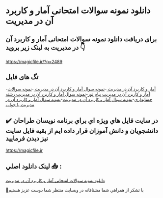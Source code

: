 # دانلود نمونه سوالات امتحانی آمار و کاربرد آن در مدیریت

## برای دریافت دانلود نمونه سوالات امتحانی آمار و کاربرد آن در مدیریت به لینک زیر بروید 👇

https://magicfile.ir/?p=2489

## تگ های فایل

-[آمار و کاربرد آن در مديريت ](https://magicfile.ir/product/%d9%86%d9%85%d9%88%d9%86%d9%87-%d8%b3%d9%88%d8%a7%d9%84%d8%a7%d8%aa-%d8%a7%d9%85%d8%aa%d8%ad%d8%a7%d9%86%d9%8a-%d8%a2%d9%85%d8%a7%d8%b1-%d9%88-%da%a9%d8%a7%d8%b1%d8%a8%d8%b1%d8%af-%d8%a2%d9%86-%d8%af%d8%b1-%d9%85%d8%af%d9%8a%d8%b1%d9%8a%d8%aa/)-[نمونه سوال آمار و کاربرد آن در مديريت ](https://magicfile.ir/product/%d9%86%d9%85%d9%88%d9%86%d9%87-%d8%b3%d9%88%d8%a7%d9%84%d8%a7%d8%aa-%d8%a7%d9%85%d8%aa%d8%ad%d8%a7%d9%86%d9%8a-%d8%a2%d9%85%d8%a7%d8%b1-%d9%88-%da%a9%d8%a7%d8%b1%d8%a8%d8%b1%d8%af-%d8%a2%d9%86-%d8%af%d8%b1-%d9%85%d8%af%d9%8a%d8%b1%d9%8a%d8%aa/)-[نمونه سوالات آمار و کاربرد آن در مدیریت پیام نور](https://magicfile.ir/product/%d9%86%d9%85%d9%88%d9%86%d9%87-%d8%b3%d9%88%d8%a7%d9%84%d8%a7%d8%aa-%d8%a7%d9%85%d8%aa%d8%ad%d8%a7%d9%86%d9%8a-%d8%a2%d9%85%d8%a7%d8%b1-%d9%88-%da%a9%d8%a7%d8%b1%d8%a8%d8%b1%d8%af-%d8%a2%d9%86-%d8%af%d8%b1-%d9%85%d8%af%d9%8a%d8%b1%d9%8a%d8%aa/)-[نمونه سوال آمار و کاربرد آن در مدیریت رشته حسابداری](https://magicfile.ir/product/%d9%86%d9%85%d9%88%d9%86%d9%87-%d8%b3%d9%88%d8%a7%d9%84%d8%a7%d8%aa-%d8%a7%d9%85%d8%aa%d8%ad%d8%a7%d9%86%d9%8a-%d8%a2%d9%85%d8%a7%d8%b1-%d9%88-%da%a9%d8%a7%d8%b1%d8%a8%d8%b1%d8%af-%d8%a2%d9%86-%d8%af%d8%b1-%d9%85%d8%af%d9%8a%d8%b1%d9%8a%d8%aa/)-[نمونه سوال آمار و کاربرد آن در مدیریت](https://magicfile.ir/product/%d9%86%d9%85%d9%88%d9%86%d9%87-%d8%b3%d9%88%d8%a7%d9%84%d8%a7%d8%aa-%d8%a7%d9%85%d8%aa%d8%ad%d8%a7%d9%86%d9%8a-%d8%a2%d9%85%d8%a7%d8%b1-%d9%88-%da%a9%d8%a7%d8%b1%d8%a8%d8%b1%d8%af-%d8%a2%d9%86-%d8%af%d8%b1-%d9%85%d8%af%d9%8a%d8%b1%d9%8a%d8%aa/)-[نمونه سوال آمار و کاربرد آن در مدیریت با جواب](https://magicfile.ir/product/%d9%86%d9%85%d9%88%d9%86%d9%87-%d8%b3%d9%88%d8%a7%d9%84%d8%a7%d8%aa-%d8%a7%d9%85%d8%aa%d8%ad%d8%a7%d9%86%d9%8a-%d8%a2%d9%85%d8%a7%d8%b1-%d9%88-%da%a9%d8%a7%d8%b1%d8%a8%d8%b1%d8%af-%d8%a2%d9%86-%d8%af%d8%b1-%d9%85%d8%af%d9%8a%d8%b1%d9%8a%d8%aa/)

## ✔️ در سايت فايل هاي ويژه اي براي برنامه نويسان طراحان دانشجويان و دانش آموزان قرار داده ايم از بقيه فايل سايت نيز ديدن فرماييد

https://magicfile.ir


## لينک دانلود اصلي 📥 :

[دانلود نمونه سوالات امتحانی آمار و کاربرد آن در مدیریت](https://magicfile.ir/product/%d9%86%d9%85%d9%88%d9%86%d9%87-%d8%b3%d9%88%d8%a7%d9%84%d8%a7%d8%aa-%d8%a7%d9%85%d8%aa%d8%ad%d8%a7%d9%86%d9%8a-%d8%a2%d9%85%d8%a7%d8%b1-%d9%88-%da%a9%d8%a7%d8%b1%d8%a8%d8%b1%d8%af-%d8%a2%d9%86-%d8%af%d8%b1-%d9%85%d8%af%d9%8a%d8%b1%d9%8a%d8%aa/) 


🙏با تشکر از همراهي شما مشتاقانه در وبسایت منتظر شما دوست عزیز هستیم

